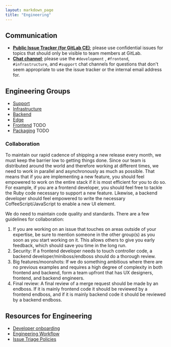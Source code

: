 ```yaml
---
layout: markdown_page
title: "Engineering"
---
```


## Communication<a name="reach-engineering"></a>

- [**Public Issue Tracker (for GitLab CE)**](https://gitlab.com/gitlab-org/gitlab-ce); please use confidential issues for topics that should only be visible to team members at GitLab.
- [**Chat channel**](https://gitlab.slack.com/archives/development); please use the `#development` , `#frontend`, `#infrastructure`, and `#support` chat channels for questions that don't seem appropriate to use the issue tracker or the internal email address for.

## Engineering Groups

- [Support](/handbook/support)
- [Infrastructure](/handbook/infrastructure)
- [Backend](/handbook/backend)
- [Edge](/handbook/edge)
- [Frontend]() TODO
- [Packaging]() TODO

### Collaboration

To maintain our rapid cadence of shipping a new release every month, we must
keep the barrier low to getting things done. Since our team is distributed
around the world and therefore working at different times, we need to work
in parallel and asynchronously as much as possible. That means that if you
are implementing a new feature, you should feel empowered to work on the entire
stack if it is most efficient for you to do so. For example, if you are a
frontend developer, you should feel free to tackle the Ruby code necessary
to support a new feature. Likewise, a backend developer should feel empowered
to write the necessary CoffeeScript/JavaScript to enable a new UI element.

We do need to maintain code quality and standards. There are a few
guidelines for collaboration:

1. If you are working on an issue that touches on areas outside of your expertise, be
sure to mention someone in the other group(s) as you soon as you start working on it.
This allows others to give you early feedback, which should save you time in the
long run.
2. Security: If a frontend developer needs to touch controller code, a
backend developer/miniboss/endboss should do a thorough review.
3. Big features/moonshots: If we do something ambitious where there are
no previous examples and requires a high degree of complexity in both
frontend and backend, form a team upfront that has UX designers, frontend, and
backend engineers.
4. Final review: A final review of a merge request should be made by an endboss.
If it is mainly frontend code it should be reviewed by a frontend endboss, and if it is mainly backend code it should be
reviewed by a backend endboss.

## Resources for Engineering

- [Developer onboarding](/handbook/developer-onboarding)
- [Engineering Workflow](/handbook/engineering/workflow)
- [Issue Triage Policies](/handbook/engineering/issues/issue-triage-policies)
